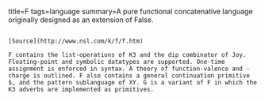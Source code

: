 title=F
tags=language
summary=A pure functional concatenative language originally designed as an extension of False. 
~~~~~~

[Source](http://www.nsl.com/k/f/f.htm)

F contains the list-operations of K3 and the dip combinator of Joy. Floating-point and symbolic datatypes are supported. One-time assignment is enforced in syntax. A theory of function-valence and -charge is outlined. F also contains a general continuation primitive $, and the pattern sublanguage of XY. G is a variant of F in which the K3 adverbs are implemented as primitives.
